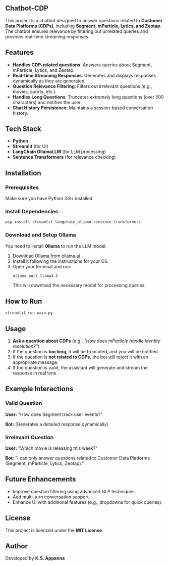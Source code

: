 ## Chatbot-CDP

This project is a chatbot designed to answer questions related to **Customer Data Platforms (CDPs)**, including **Segment, mParticle, Lytics, and Zeotap**. The chatbot ensures relevance by filtering out unrelated queries and provides real-time streaming responses.

## Features

- **Handles CDP-related questions**: Answers queries about Segment, mParticle, Lytics, and Zeotap.
- **Real-time Streaming Responses**: Generates and displays responses dynamically as they are generated.
- **Question Relevance Filtering**: Filters out irrelevant questions (e.g., movies, sports, etc.).
- **Handles Long Questions**: Truncates extremely long questions (over 500 characters) and notifies the user.
- **Chat History Persistence**: Maintains a session-based conversation history.

## Tech Stack

- **Python**
- **Streamlit** (for UI)
- **LangChain OllamaLLM** (for LLM processing)
- **Sentence Transformers** (for relevance checking)

## Installation

### Prerequisites

Make sure you have Python 3.8+ installed.

### Install Dependencies

```sh
pip install streamlit langchain_ollama sentence-transformers
```

### Download and Setup Ollama

You need to install **Ollama** to run the LLM model.

1. Download Ollama from [ollama.ai](https://ollama.ai)
2. Install it following the instructions for your OS.
3. Open your terminal and run:
   ```sh
   ollama pull llama3.1
   ```
   This will download the necessary model for processing queries.

## How to Run

```sh
streamlit run main.py
```

## Usage

1. **Ask a question about CDPs** (e.g., *"How does mParticle handle identity resolution?"*)
2. If the question is **too long**, it will be truncated, and you will be notified.
3. If the question is **not related to CDPs**, the bot will reject it with an appropriate message.
4. If the question is valid, the assistant will generate and stream the response in real time.

## Example Interactions

### **Valid Question**

**User:** "How does Segment track user events?"

**Bot:** (Generates a detailed response dynamically)

### **Irrelevant Question**

**User:** "Which movie is releasing this week?"

**Bot:** "I can only answer questions related to Customer Data Platforms (Segment, mParticle, Lytics, Zeotap)."

## Future Enhancements

- Improve question filtering using advanced NLP techniques.
- Add multi-turn conversation support.
- Enhance UI with additional features (e.g., dropdowns for quick queries).

## License

This project is licensed under the **MIT License**.

## Author

Developed by **K.S. Appanna**

